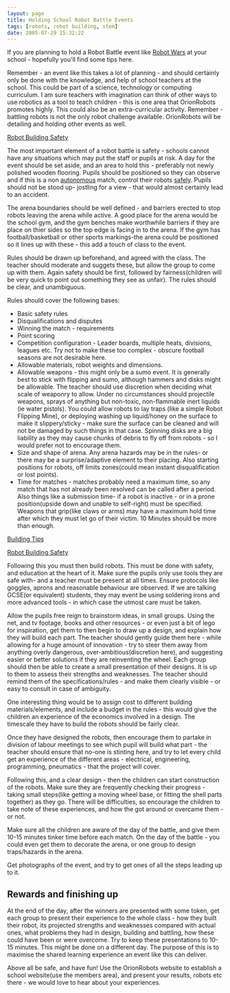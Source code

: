 ```yaml
---
layout: page
title: Holding School Robot Battle Events
tags: [robots, robot building, stem]
date: 2005-07-29 15:32:22
---
```

If you are planning to hold a Robot Battle event like [Robot Wars](/wiki/robot_wars.html "The british robot smashing TV series.") at your school - hopefully you'll find some tips here.

Remember - an event like this takes a lot of planning - and should certainly only be done with the knowledge, and help of school teachers at the school. This could be part of a science, technology or computing curriculum. I am sure teachers with imagination can think of other ways to use robotics as a tool to teach children - this is one area that OrionRobots promotes highly. This could also be an extra-curricular activity.  Remember - battling robots is not the only robot challenge available. OrionRobots will be detailing and holding other events as well.

[Robot Building Safety](/wiki/robot_building_safety.html "Building robots can be dangerous - tips to help your safety")

The most important element of a robot battle is safety - schools cannot have any situations which may put the staff or pupils at risk.
A day for the event should be set aside, and an area to hold this - preferably not newly polished wooden flooring. Pupils should be positioned so they can observe and if this is a non [autonomous](/wiki/autonomous.html "Autonomous") match, control their robots [safely](/wiki/robot_building_safety.html "Building robots can be dangerous - tips to help your safety"). Pupils should not be stood up- jostling for a view - that would almost certainly lead to an accident.

The arena boundaries should be well defined - and barriers erected to stop robots leaving the arena while active. A good place for the arena would be the school gym, and the gym benches make worthwhile barriers if they are place on thier sides so the top edge is facing in to the arena.  If the gym has football/basketball or other sports markings-the arena could be positioned so it lines up with these - this add a touch of class to the event.

Rules should be drawn up beforehand, and agreed with the class. The teacher should moderate and suggets these, but allow the group to come up with them. Again safety should be first, followed by fairness(children will be very quick to point out something they see as unfair). The rules should be clear, and unambiguous.

Rules should cover the following bases:



- Basic safety rules
- Disqualifications and disputes
- Winning the match - requirements
- Point scoring
- Competition configuration - Leader boards, multiple heats, divisions, leagues etc. Try not to make these too complex - obscure football seasons are not desirable here.
- Allowable materials, robot weights and dimensions.
- Allowable weapons - this might only be a sumo event. It is generally best to stick with flipping and sumo, although hammers and disks might be allowable. The teacher should use discretion when deciding what scale of weaponry to allow. Under no circumstances should projectile weapons, sprays of anything but non-toxic, non-flammable inert liquids (ie water pistols). You could allow robots to lay traps (like a simple Robot Flipping Mine), or deploying washing up liquid/honey on the surface to make it slippery/sticky - make sure the surface can be cleaned and will not be damaged by such things in that case. Spinning disks are a big liability as they may cause chunks of debris to fly off from robots - so I would prefer not to encourage them.
- Size and shape of arena. Any arena hazards may be in the rules- or there may be a surprise/adaptive element to their placing. Also starting positions for robots, off limits zones(could mean instant disqualification or lost points).
- Time for matches - matches probably need a maximum time, so any match that has not already been resolved can be called after a period. Also things like a submission time- if a robot is inactive - or in a prone position(upside down and unable to self-right) must be specified. Weapons that grip(like claws or arms) may have a maximum hold time after which they must let go of their victim. 10 Minutes should be more than enough.

[Building Tips](/wiki/building_tips.html "Hints and helpers for actually building robots, and other stuff.")

[Robot Building Safety](/wiki/robot_building_safety.html "Building robots can be dangerous - tips to help your safety")

Following this you must then build robots. This must be done with safety, and education at the heart of it.
Make sure the pupils only use tools they are safe with- and a teacher must be present at all times. Ensure protocols like goggles, aprons and reasonable behaviour are observed. If we are talking GCSE(or equivalent) students, they may event be using soldering irons and more advanced tools - in which case the utmost care must be taken.

Allow the pupils free reign to brainstorm ideas, in small groups. Using the net, and tv footage, books and other resources - or even just a bit of lego for inspiration, get them to then begin to draw up a design, and explain how they will build each part. The teacher should gently guide them here - while allowing for a huge amount of innovation - try to steer them away from anything overly dangerous, over-ambitious(discretion here), and suggesting easier or better solutions if they are reinventing the wheel. Each group should then be able to create a small presentation of their designs. It is up to them to assess their strengths and weaknesses. The teacher should remind them of the specifications/rules - and make them clearly visible - or easy to consult in case of ambiguity.

One interesting thing would be to assign cost to different building materials/elements, and include a budget in the rules - this would give the children an experience of the economics involved in a design. The timescale they have to build the robots should be fairly clear.

Once they have designed the robots, then encourage them to partake in division of labour meetings to see which pupil will build what part - the teacher should ensure that no-one is stinting here, and try to let every child get an experience of the different areas - electrical, engineering, programming, pneumatics - that the project will cover.

Following this, and a clear design - then the children can start construction of the robots. Make sure they are frequently checking their progress - taking small steps(like getting a moving wheel base, or fitting the shell parts together) as they go. There will be difficulties, so encourage the children to take note of these experiences, and how the got around or overcame them - or not.

Make sure all the children are aware of the day of the battle, and give them 10-15 minutes tinker time before each match. On the day of the battle - you could even get them to decorate the arena, or one group to design traps/hazards in the arena.

Get photographs of the event, and try to get ones of all the steps leading up to it.

## Rewards and finishing up

At the end of the day, after the winners are presented with some token, get each group to present their experience to the whole class - how they built their robot, its projected strengths and weaknesses compared with actual ones, what problems they had in design, building and battling, how these could have been or were overcome. Try to keep these presentations to 10-15 minutes. This might be done on a different day. The purpose of this is to maximise the shared learning experience an event like this can deliver.

Above all be safe, and have fun! Use the OrionRobots website to establish a school website(use the members area), and present your results, robots etc there - we would love to hear about your experiences.
